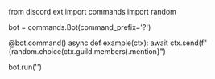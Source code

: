 from discord.ext import commands
import random

bot = commands.Bot(command_prefix='?')


@bot.command()
async def example(ctx):
    await ctx.send(f"{random.choice(ctx.guild.members).mention}")

bot.run('')
